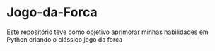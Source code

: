 # Jogo-da-Forca
Este repositório teve como objetivo aprimorar minhas habilidades em Python criando o clássico jogo da forca
